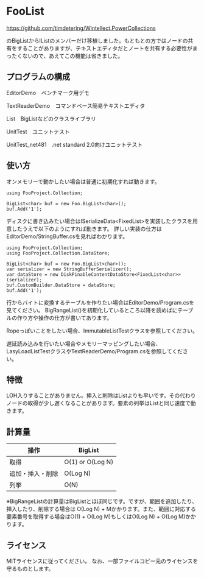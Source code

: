 # FooList

https://github.com/timdetering/Wintellect.PowerCollections

のBigListからIList<T>のメンバーだけ移植しました。もともとの方ではノードの共有をすることがありますが、テキストエディタだとノートを共有する必要性がまったくないので、あえてこの機能は省きました。

## プログラムの構成

EditorDemo　ベンチマーク用デモ

TextReaderDemo　コマンドベース簡易テキストエディタ

List　BigListなどのクラスライブラリ

UnitTest　ユニットテスト

UnitTest_net481　.net standard 2.0向けユニットテスト

## 使い方

オンメモリーで動かしたい場合は普通に初期化すれば動きます。

```
using FooProject.Collection;

BigList<char> buf = new Foo.BigList<char>();
buf.Add('1');
```

ディスクに書き込みたい場合はISerializeData<FixedList<T>>を実装したクラスを用意したうえで以下のようにすれば動きます。
詳しい実装の仕方はEditorDemo/StringBuffer.csを見ればわかります。

```
using FooProject.Collection;
using FooProject.Collection.DataStore;

BigList<char> buf = new Foo.BigList<char>();
var serializer = new StringBufferSerializer();
var dataStore = new DiskPinableContentDataStore<FixedList<char>>(serializer);
buf.CustomBuilder.DataStore = dataStore;
buf.Add('1');
```

行からバイトに変換するテーブルを作りたい場合はEditorDemo/Program.csを見てください。
BigRangeList()を初期化しているところ以降を読めばにテーブルの作り方や操作の仕方が書いてあります。

Ropeっぽいことをしたい場合、ImmutableListTestクラスを参照してください。

遅延読み込みを行いたい場合やメモリーマッピングしたい場合、LasyLoadListTestクラスやTextReaderDemo/Program.csを参照してください。

## 特徴

LOH入りすることがありません。挿入と削除はList<T>よりも早いです。その代わりノードの取得が少し遅くなることがあります。要素の列挙はList<T>と同じ速度で動きます。

## 計算量

| 操作 | BigList |
| --- | --- |
| 取得 | O(1) or O(Log N) |
| 追加・挿入・削除 | O(Log N) |
| 列挙 | O(N) |

※BigRangeListの計算量はBigListとほぼ同じです。ですが、範囲を追加したり、挿入したり、削除する場合は O(Log N) + Mかかります。また、範囲に対応する要素番号を取得する場合はO(1) + O(Log M)もしくはO(Log N) + O(Log M)かかります。

## ライセンス
MITライセンスに従ってください。
なお、一部ファイルコピー元のライセンスを守るものとします。
